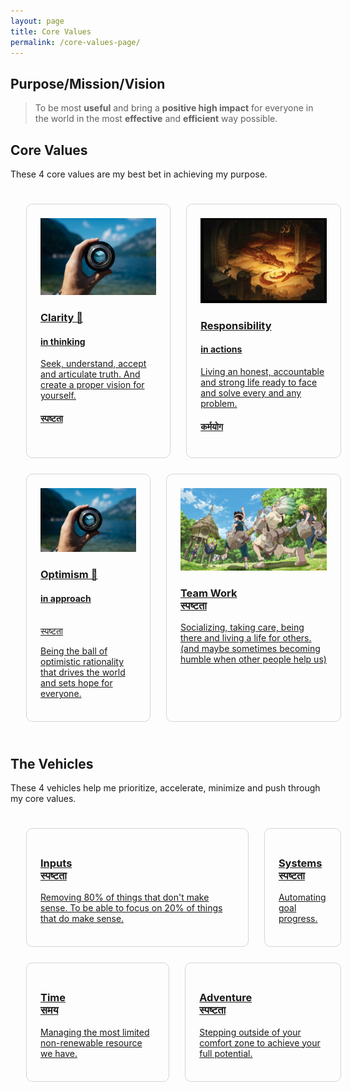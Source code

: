 ```yaml
---
layout: page
title: Core Values
permalink: /core-values-page/
---
```


## Purpose/Mission/Vision

> To be most **useful** and bring a **positive high impact** for everyone in the world in the most **effective** and **efficient** way possible.

## Core Values

These 4 core values are my best bet in achieving my purpose.

<div class="core-values-container">
    <div class="core-values-row">
        <a class="post-link core-values-box col-md-6 col-sm-12" href="/philosophy/core-values/truth">
            <img src="/images/truth-fidility.jpg">
            <h3> Clarity 🔭<h4>in thinking</h4></h3>
            <p class="post-meta-description">Seek, understand, accept and articulate truth. And create a proper vision for yourself.</p>
            <h4>स्पष्टता</h4>
        </a>
        <a class="post-link core-values-box col-md-6 col-sm-12" href="/philosophy/core-values/responsibility">
            <img src="/images/core-values/cave-you-seek.jpg">
            <h3> Responsibility<h4>in actions</h4></h3>
            <p class="post-meta-description">Living an honest, accountable and strong life ready to face and solve every and any problem.</p>
            <h4>कर्मयोग</h4>
        </a>
    </div>
    <div class="core-values-row">
        <a class="post-link core-values-box col-md-6 col-sm-12" href="/philosophy/core-values/peace">
            <img src="/images/truth-fidility.jpg">
            <h3>Optimism 🔭 <h4>in approach</h4><br>स्पष्टता</h3>
            <p class="post-meta-description">Being the ball of optimistic rationality that drives the world and sets hope for everyone.</p>
        </a>
        <a class="post-link core-values-box col-md-6 col-sm-12" href="/philosophy/core-values/team-work">
            <img src="/images/team-work/team-work.webp">
            <h3>Team Work<br>स्पष्टता</h3>
            <p class="post-meta-description">Socializing, taking care, being there and living a life for others. (and maybe sometimes becoming humble when other people help us)</p>
        </a>
    </div>
</div>

## The Vehicles

These 4 vehicles help me prioritize, accelerate, minimize and push through my core values.

<div class="core-values-container">
    <div class="core-values-row">
        <a class="post-link core-values-box col-md-6 col-sm-12" href="/philosophy/core-values/inputs">
            <h3>Inputs<br>स्पष्टता</h3>
            <p class="post-meta-description">Removing 80% of things that don't make sense. To be able to focus on 20% of things that do make sense.</p>
        </a>
        <a class="post-link core-values-box col-md-6 col-sm-12" href="/philosophy/core-values/systems">
            <h3>Systems<br>स्पष्टता</h3>
            <p class="post-meta-description">Automating goal progress.</p>
        </a>
    </div>
    <div class="core-values-row">
       <a class="post-link core-values-box col-md-6 col-sm-12" href="/philosophy/core-values/time">
            <h3>Time<br>समय</h3>
            <p class="post-meta-description">Managing the most limited non-renewable resource we have.</p>
        </a>
        <a class="post-link core-values-box col-md-6 col-sm-12" href="/philosophy/core-values/adventure">
            <h3>Adventure<br>स्पष्टता</h3>
            <p class="post-meta-description">Stepping outside of your comfort zone to achieve your full potential.</p>
        </a>
    </div>
</div>

<style>
    .core-values-container {
        display: flex;
        width: 100%;
        flex-direction: column;
        gap: 25px;
        padding: 25px;

        img {
            max-height: 300px !important;
        }
    }
    .core-values-row {
        display: flex;
        gap: 25px;
    }
    .core-values-box.col-md-6 {
        padding: 22px;
        border: 1px solid #00000029;
        border-radius: 10px;
        /*background-color: #1b2335;*/
    }
    .core-values-box:hover{
        border-color: #0074d9;
    }
</style>
